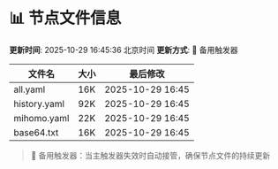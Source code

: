 # 📊 节点文件信息

**更新时间**: 2025-10-29 16:45:36 北京时间
**更新方式**: 🔄 备用触发器

| 文件名 | 大小 | 最后修改 |
|--------|------|----------|
| all.yaml | 16K | 2025-10-29 16:45 |
| history.yaml | 92K | 2025-10-29 16:45 |
| mihomo.yaml | 22K | 2025-10-29 16:45 |
| base64.txt | 16K | 2025-10-29 16:45 |

> 🔄 备用触发器：当主触发器失效时自动接管，确保节点文件的持续更新
